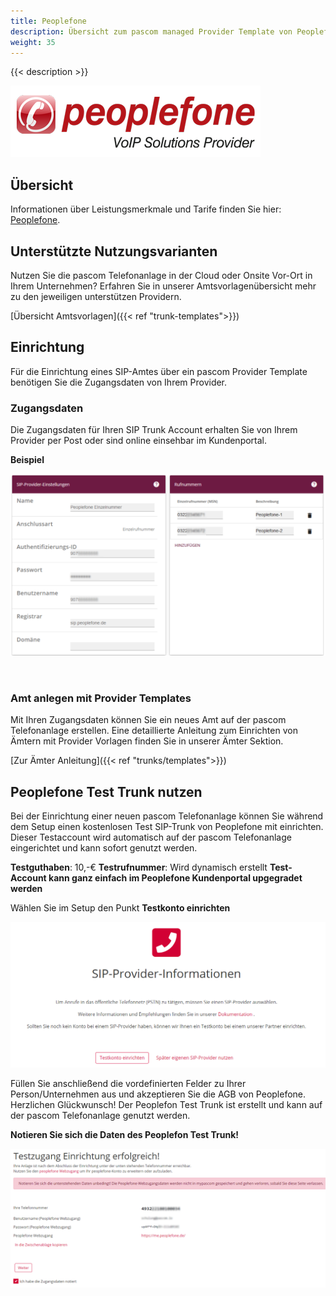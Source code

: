 ```yaml
---
title: Peoplefone
description: Übersicht zum pascom managed Provider Template von Peoplefone
weight: 35
---
```



{{< description >}}

![Peoplefone Provider Logo](peoplefone_logo.png?width=50%)

## Übersicht

Informationen über Leistungsmerkmale und Tarife finden Sie hier: [Peoplefone](https://www.peoplefone.de/de/geschaeftskunden).

## Unterstützte Nutzungsvarianten
Nutzen Sie die pascom Telefonanlage in der Cloud oder Onsite Vor-Ort in Ihrem Unternehmen? Erfahren Sie in unserer Amtsvorlagenübersicht mehr zu den jeweiligen unterstützen Providern. 

[Übersicht Amtsvorlagen]({{< ref "trunk-templates">}})

## Einrichtung

Für die Einrichtung eines SIP-Amtes über ein pascom Provider Template benötigen Sie die Zugangsdaten von Ihrem Provider. 

### Zugangsdaten

Die Zugangsdaten für Ihren SIP Trunk Account erhalten Sie von Ihrem Provider per Post oder sind online einsehbar im Kundenportal.

**Beispiel**

![Peoplefone Account Daten](peoplefone-account.PNG?width=70%)

</br>

### Amt anlegen mit Provider Templates

Mit Ihren Zugangsdaten können Sie ein neues Amt auf der pascom Telefonanlage erstellen. Eine detaillierte Anleitung zum Einrichten von Ämtern mit Provider Vorlagen finden Sie in unserer Ämter Sektion. 

[Zur Ämter Anleitung]({{< ref "trunks/templates">}})


## Peoplefone Test Trunk nutzen

Bei der Einrichtung einer neuen pascom Telefonanlage können Sie während dem Setup einen kostenlosen Test SIP-Trunk von Peoplefone mit einrichten. Dieser Testaccount wird automatisch auf der pascom Telefonanlage eingerichtet und kann sofort genutzt werden.

**Testguthaben**: 10,-€
**Testrufnummer**: Wird dynamisch erstellt
**Test-Account kann ganz einfach im Peoplefone Kundenportal upgegradet werden**

Wählen Sie im Setup den Punkt **Testkonto einrichten**

![Peoplefon Test Trunk](peoplefone_setup_testtrunk.de.PNG)

Füllen Sie anschließend die vordefinierten Felder zu Ihrer Person/Unternehmen aus und akzeptieren Sie die AGB von Peoplefone. Herzlichen Glückwunsch! Der Peoplefon Test Trunk ist erstellt und kann auf der pascom Telefonanlage genutzt werden. 

**Notieren Sie sich die Daten des Peoplefon Test Trunk!**

![Peoplefon Test Trunk Data](peoplefone_setup_testtrunk_successful.de.PNG)

